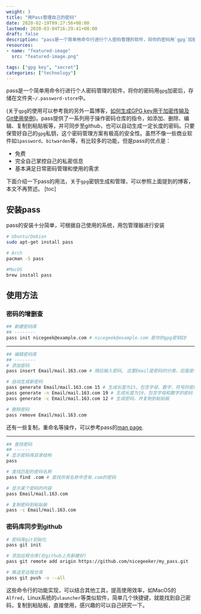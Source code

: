 ```yaml
---
weight: 3
title: "用Pass管理自己的密码"
date: 2020-02-19T09:27:56+08:00
lastmod: 2020-03-04T16:29:41+08:00
draft: false
description: "pass是一个简单用命令行进行个人密码管理的软件，将你的密码用`gpg`加密后，存储在文件夹`~/.password-store`中。"
resources:
- name: "featured-image"
  src: "featured-image.png"

tags: ["gpg key", "secret"]
categories: ["technology"]
---
```


pass是一个简单用命令行进行个人密码管理的软件，将你的密码用`gpg`加密后，存储在文件夹`~/.password-store`中。

<!--more-->

(关于`gpg`的使用可以参考我的另外一篇博客，[如何生成GPG key用于加密传输及Git使用举例](https://www.rgsc.top/ru-he-sheng-cheng-gpg-keyyong-yu-jia-mi-chuan-shu-ji-gitshi-yong-ju-li/))。pass提供了一系列用于操作密码仓库的指令，如添加、删除、编辑、复制到粘贴板等，并可同步至github，也可以自动生成一定长度的密码。只要保管好自己的`gpg`私钥，这个密码管理方案有极高的安全性。虽然不像一些商业软件如`1password`、`bitwarden`等，有比较多的功能，但是pass的优点是：

- 免费
- 完全自己掌控自己的私密信息
- 基本满足日常密码管理和使用的需求

下面介绍一下pass的用法，关于`gpg`密钥生成和管理，可以参照上面提到的博客，本文不再赘述。
[toc]
## 安装pass
pass的安装十分简单，可根据自己使用的系统，用包管理器进行安装
```bash
# Ubuntu/Debian
sudo apt-get install pass

# Arch
pacman -S pass

#MacOS
brew install pass
```

## 使用方法
### 密码的增删查
```bash
## 新建密码库
## --------
pass init nicegeek@example.com # nicegeek@example.com 是你的gpg密钥ID
```
-----
```bash
## 编辑密码库
## --------
# 添加密码
pass insert Email/mail.163.com # 随后输入密码, 这里Email是密码的分类，后面是名称

# 自动生成新密码
pass generate Email/mail.163.com 15 # 生成长度为15，包含字母、数字、符号的密码
pass generate -n Email/mail.163.com 19 # 生成长度为19，包含字母和数字的密码
pass generate -c Email/mail.163.com 12 # 生成密码，并复制到粘贴板

# 删除密码
pass remove Email/mail.163.com
```
还有一些复制，重命名等操作，可以参考pass的[man page](https://git.zx2c4.com/password-store/about/).

----

```bash
## 查找密码
## ------
# 显示密码库目录结构
pass

# 查找匹配的密码名称
pass find .com # 查找所有名称中含有.com的密码

# 显示某个密码的内容
pass Email/mail.163.com

# 复制密码到粘贴板
pass -c Email/mail.163.com
```

### 密码库同步到github
```bash
# 密码库git初始化
pass git init

# 添加远程仓库(在github上先新建好)
pass git remote add origin https://github.com/nicegeeker/my_pass.git

# 推送至远程仓库
pass git push -u --all
```

这些命令行的功能实现，可以结合其他工具，提高使用效率，如MacOS的`Alfred`，Linux系统的`ulauncher`等类似软件，简单几个快捷键，就能找到自己密码，复制到粘贴板，直接使用，感兴趣的可以自己研究一下。